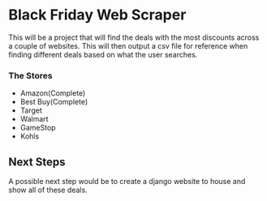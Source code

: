 # Black Friday Web Scraper

This will be a project that will find the deals with the most discounts across a couple of websites. This will then output a csv file for reference when finding different deals based on what the user searches. 

### The Stores

- Amazon(Complete)
- Best Buy(Complete)
- Target
- Walmart
- GameStop
- Kohls

## Next Steps

A possible next step would be to create a django website to house and show all of these deals. 